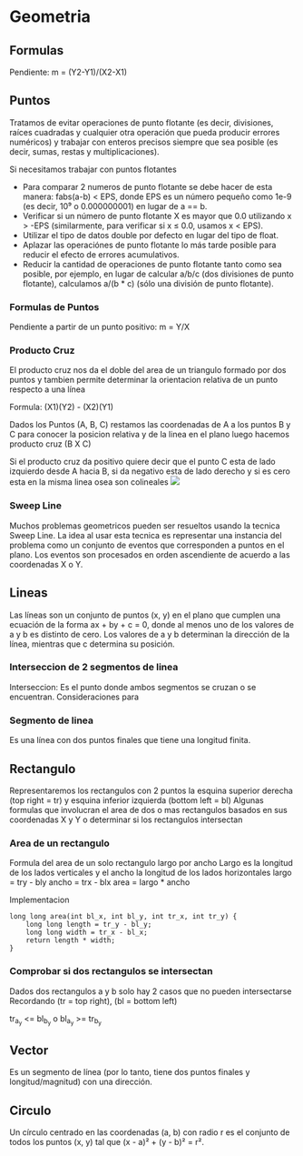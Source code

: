 # Geometria

## Formulas
Pendiente: m = (Y2-Y1)/(X2-X1)

## Puntos
Tratamos de evitar operaciones de punto flotante (es decir, divisiones, raíces cuadradas y cualquier otra operación que pueda producir errores numéricos) y trabajar con enteros precisos siempre que sea posible (es decir, sumas, restas y multiplicaciones).

Si necesitamos trabajar con puntos flotantes
- Para comparar 2 numeros de punto flotante se debe hacer de esta manera: fabs(a-b) < EPS, 
donde EPS es un número pequeño como 1e-9 (es decir, 10⁹ o 0.000000001) en lugar de a == b.
- Verificar si un número de punto flotante X es mayor que 0.0 utilizando x > -EPS (similarmente, para verificar si x ≤ 0.0, usamos x < EPS).
- Utilizar el tipo de datos double por defecto en lugar del tipo de float.
- Aplazar las operaciónes de punto flotante lo más tarde posible para reducir el efecto de errores acumulativos.
- Reducir la cantidad de operaciones de punto flotante tanto como sea posible, por ejemplo, en lugar de calcular a/b/c (dos divisiones de punto flotante), calculamos a/(b * c) (sólo una división de punto flotante).

### Formulas de Puntos
Pendiente a partir de un punto positivo: m = Y/X 

### Producto Cruz
El producto cruz nos da el doble del area de un triangulo formado por dos puntos y tambien permite determinar la orientacion relativa de un punto respecto a una línea 

Formula: (X1)(Y2) - (X2)(Y1)

Dados los Puntos (A, B, C) restamos las coordenadas de A a los puntos B y C para conocer la
posicion relativa y de la linea en el plano luego hacemos producto cruz (B X C)

Si el producto cruz da positivo quiere decir que el punto C esta de lado izquierdo desde A hacia B, si da negativo esta de lado derecho y si es cero esta en la misma linea osea son colineales
![](https://github.com/Dusk1706/Estructuras-de-datos-y-Algoritmos/blob/main/Imagenes/OrientacionProductoCruz.png)

### Sweep Line 
Muchos problemas geometricos pueden ser resueltos usando la tecnica Sweep Line. La idea
al usar esta tecnica es representar una instancia del problema como un conjunto de eventos
que corresponden a puntos en el plano.
Los eventos son procesados en orden ascendiente de acuerdo a las coordenadas X o Y.

## Lineas
Las líneas son un conjunto de puntos (x, y) en el plano que cumplen una ecuación de la forma
ax + by + c = 0, donde al menos uno de los valores de a y b es distinto de cero. Los valores de a y b determinan la dirección de la línea, mientras que c determina su posición.

### Interseccion de 2 segmentos de linea
Interseccion: Es el punto donde ambos segmentos se cruzan o se encuentran.
Consideraciones para 

### Segmento de linea
Es una línea con dos puntos finales que tiene una longitud finita.

## Rectangulo
Representaremos los rectangulos con 2 puntos la esquina superior derecha (top right = tr) 
y esquina inferior izquierda (bottom left = bl) 
Algunas formulas que involucran el area de dos o mas rectangulos basados en sus coordenadas
X y Y o determinar si los rectangulos intersectan

### Area de un rectangulo
Formula del area de un solo rectangulo largo por ancho
Largo es la longitud de los lados verticales y el ancho la longitud de los lados horizontales
largo = try - bly
ancho = trx - blx
area = largo * ancho

Implementacion 
```
long long area(int bl_x, int bl_y, int tr_x, int tr_y) {
	long long length = tr_y - bl_y;
	long long width = tr_x - bl_x;
	return length * width;
}
```
### Comprobar si dos rectangulos se intersectan
Dados dos rectangulos a y b solo hay 2 casos que no pueden intersectarse
Recordando (tr = top right), (bl = bottom left) 

tr<sub>a<sub>y</sub></sub> <= bl<sub>b<sub>y</sub></sub> o bl<sub>a<sub>y</sub></sub> >= tr<sub>b<sub>y</sub></sub>

## Vector
Es un segmento de línea (por lo tanto, tiene dos puntos finales y longitud/magnitud) con una dirección.

## Circulo
Un círculo centrado en las coordenadas (a, b) con radio r es el conjunto de todos los puntos 
(x, y) tal que (x - a)² + (y - b)² = r².